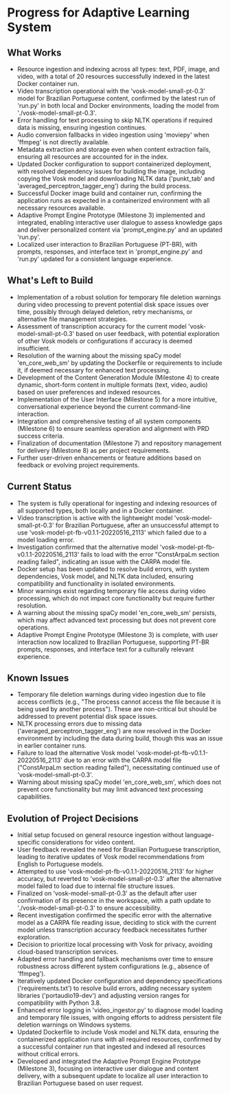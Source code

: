 # Progress for Adaptive Learning System

## What Works

- Resource ingestion and indexing across all types: text, PDF, image, and video, with a total of 20 resources
  successfully indexed in the latest Docker container run.
- Video transcription operational with the 'vosk-model-small-pt-0.3' model for Brazilian Portuguese content, confirmed
  by the latest run of 'run.py' in both local and Docker environments, loading the model from
  './vosk-model-small-pt-0.3'.
- Error handling for text processing to skip NLTK operations if required data is missing, ensuring ingestion continues.
- Audio conversion fallbacks in video ingestion using 'moviepy' when 'ffmpeg' is not directly available.
- Metadata extraction and storage even when content extraction fails, ensuring all resources are accounted for in the
  index.
- Updated Docker configuration to support containerized deployment, with resolved dependency issues for building the
  image, including copying the Vosk model and downloading NLTK data ('punkt_tab' and 'averaged_perceptron_tagger_eng')
  during the build process.
- Successful Docker image build and container run, confirming the application runs as expected in a containerized
  environment with all necessary resources available.
- Adaptive Prompt Engine Prototype (Milestone 3) implemented and integrated, enabling interactive user dialogue to
  assess knowledge gaps and deliver personalized content via 'prompt_engine.py' and an updated 'run.py'.
- Localized user interaction to Brazilian Portuguese (PT-BR), with prompts, responses, and interface text in
  'prompt_engine.py' and 'run.py' updated for a consistent language experience.

## What's Left to Build

- Implementation of a robust solution for temporary file deletion warnings during video processing to prevent potential
  disk space issues over time, possibly through delayed deletion, retry mechanisms, or alternative file management
  strategies.
- Assessment of transcription accuracy for the current model 'vosk-model-small-pt-0.3' based on user feedback, with
  potential exploration of other Vosk models or configurations if accuracy is deemed insufficient.
- Resolution of the warning about the missing spaCy model 'en_core_web_sm' by updating the Dockerfile or requirements to
  include it, if deemed necessary for enhanced text processing.
- Development of the Content Generation Module (Milestone 4) to create dynamic, short-form content in multiple formats
  (text, video, audio) based on user preferences and indexed resources.
- Implementation of the User Interface (Milestone 5) for a more intuitive, conversational experience beyond the current
  command-line interaction.
- Integration and comprehensive testing of all system components (Milestone 6) to ensure seamless operation and
  alignment with PRD success criteria.
- Finalization of documentation (Milestone 7) and repository management for delivery (Milestone 8) as per project
  requirements.
- Further user-driven enhancements or feature additions based on feedback or evolving project requirements.

## Current Status

- The system is fully operational for ingesting and indexing resources of all supported types, both locally and in a
  Docker container.
- Video transcription is active with the lightweight model 'vosk-model-small-pt-0.3' for Brazilian Portuguese, after an
  unsuccessful attempt to use 'vosk-model-pt-fb-v0.1.1-20220516_2113' which failed due to a model loading error.
- Investigation confirmed that the alternative model 'vosk-model-pt-fb-v0.1.1-20220516_2113' fails to load with the
  error "ConstArpaLm <LmStates> section reading failed", indicating an issue with the CARPA model file.
- Docker setup has been updated to resolve build errors, with system dependencies, Vosk model, and NLTK data included,
  ensuring compatibility and functionality in isolated environments.
- Minor warnings exist regarding temporary file access during video processing, which do not impact core functionality
  but require further resolution.
- A warning about the missing spaCy model 'en_core_web_sm' persists, which may affect advanced text processing but does
  not prevent core operations.
- Adaptive Prompt Engine Prototype (Milestone 3) is complete, with user interaction now localized to Brazilian
  Portuguese, supporting PT-BR prompts, responses, and interface text for a culturally relevant experience.

## Known Issues

- Temporary file deletion warnings during video ingestion due to file access conflicts (e.g., "The process cannot access
  the file because it is being used by another process"). These are non-critical but should be addressed to prevent
  potential disk space issues.
- NLTK processing errors due to missing data ('averaged_perceptron_tagger_eng') are now resolved in the Docker
  environment by including the data during build, though this was an issue in earlier container runs.
- Failure to load the alternative Vosk model 'vosk-model-pt-fb-v0.1.1-20220516_2113' due to an error with the CARPA
  model file ("ConstArpaLm <LmStates> section reading failed"), necessitating continued use of
  'vosk-model-small-pt-0.3'.
- Warning about missing spaCy model 'en_core_web_sm', which does not prevent core functionality but may limit advanced
  text processing capabilities.

## Evolution of Project Decisions

- Initial setup focused on general resource ingestion without language-specific considerations for video content.
- User feedback revealed the need for Brazilian Portuguese transcription, leading to iterative updates of Vosk model
  recommendations from English to Portuguese models.
- Attempted to use 'vosk-model-pt-fb-v0.1.1-20220516_2113' for higher accuracy, but reverted to
  'vosk-model-small-pt-0.3' after the alternative model failed to load due to internal file structure issues.
- Finalized on 'vosk-model-small-pt-0.3' as the default after user confirmation of its presence in the workspace, with a
  path update to './vosk-model-small-pt-0.3' to ensure accessibility.
- Recent investigation confirmed the specific error with the alternative model as a CARPA file reading issue, deciding
  to stick with the current model unless transcription accuracy feedback necessitates further exploration.
- Decision to prioritize local processing with Vosk for privacy, avoiding cloud-based transcription services.
- Adapted error handling and fallback mechanisms over time to ensure robustness across different system configurations
  (e.g., absence of 'ffmpeg').
- Iteratively updated Docker configuration and dependency specifications ('requirements.txt') to resolve build errors,
  adding necessary system libraries ('portaudio19-dev') and adjusting version ranges for compatibility with Python 3.8.
- Enhanced error logging in 'video_ingestor.py' to diagnose model loading and temporary file issues, with ongoing
  efforts to address persistent file deletion warnings on Windows systems.
- Updated Dockerfile to include Vosk model and NLTK data, ensuring the containerized application runs with all required
  resources, confirmed by a successful container run that ingested and indexed all resources without critical errors.
- Developed and integrated the Adaptive Prompt Engine Prototype (Milestone 3), focusing on interactive user dialogue and
  content delivery, with a subsequent update to localize all user interaction to Brazilian Portuguese based on user
  request.
